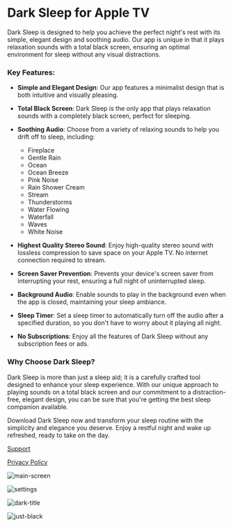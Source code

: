 # Dark Sleep for Apple TV

Dark Sleep is designed to help you achieve the perfect night's rest with its simple, elegant design and soothing audio. Our app is unique in that it plays relaxation sounds with a total black screen, ensuring an optimal environment for sleep without any visual distractions.

### Key Features:

- **Simple and Elegant Design**: Our app features a minimalist design that is both intuitive and visually pleasing.

- **Total Black Screen**: Dark Sleep is the only app that plays relaxation sounds with a completely black screen, perfect for sleeping.

- **Soothing Audio**: Choose from a variety of relaxing sounds to help you drift off to sleep, including:

  - Fireplace
  - Gentle Rain
  - Ocean
  - Ocean Breeze
  - Pink Noise
  - Rain Shower Cream
  - Stream
  - Thunderstorms
  - Water Flowing
  - Waterfall
  - Waves
  - White Noise

- **Highest Quality Stereo Sound**: Enjoy high-quality stereo sound with lossless compression to save space on your Apple TV. No internet connection required to stream.

- **Screen Saver Prevention**: Prevents your device's screen saver from interrupting your rest, ensuring a full night of uninterrupted sleep.

- **Background Audio**: Enable sounds to play in the background even when the app is closed, maintaining your sleep ambiance.

- **Sleep Timer**: Set a sleep timer to automatically turn off the audio after a specified duration, so you don't have to worry about it playing all night.

- **No Subscriptions**: Enjoy all the features of Dark Sleep without any subscription fees or ads.

### Why Choose Dark Sleep?

Dark Sleep is more than just a sleep aid; it is a carefully crafted tool designed to enhance your sleep experience. With our unique approach to playing sounds on a total black screen and our commitment to a distraction-free, elegant design, you can be sure that you're getting the best sleep companion available.

Download Dark Sleep now and transform your sleep routine with the simplicity and elegance you deserve. Enjoy a restful night and wake up refreshed, ready to take on the day.


[Support](https://darksleeptv.github.io/support)

[Privacy Policy](https://darksleeptv.github.io/privacy)



![main-screen](https://github.com/darksleeptv/darksleeptv.github.io/assets/171287442/f3fe333a-0636-45de-8562-78829e9bd4d4)

![settings](https://github.com/darksleeptv/darksleeptv.github.io/assets/171287442/dc4cce9a-ff81-4bc8-a8a1-6a1494f2a691)

![dark-title](https://github.com/darksleeptv/darksleeptv.github.io/assets/171287442/0846b0ae-4de6-40ff-b490-9b882ae7b727)

![just-black](https://github.com/darksleeptv/darksleeptv.github.io/assets/171287442/23b51c62-7459-4dcd-a9d2-8b52e50573a0)
